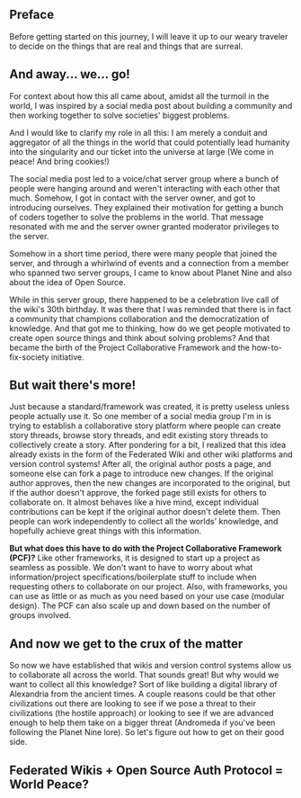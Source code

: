 ## Preface
Before getting started on this journey, I will leave it up to our weary traveler to decide on the things that are real and things that are surreal.

## And away... we... go!
For context about how this all came about, amidst all the turmoil in the world, I was inspired by a social media post about building a community and then working together to solve societies' biggest problems.

And I would like to clarify my role in all this:
I am merely a conduit and aggregator of all the things in the world that could potentially lead humanity into the singularity and our ticket into the universe at large (We come in peace! And bring cookies!)

The social media post led to a voice/chat server group where a bunch of people were hanging around and weren't interacting with each other that much. Somehow, I got in contact with the server owner, and got to introducing ourselves. They explained their motivation for getting a bunch of coders together to solve the problems in the world. That message resonated with me and the server owner granted  moderator privileges to the server.

Somehow in a short time period, there were many people that joined the server, and through a whirlwind of events and a connection from a member who spanned two server groups, I came to know about Planet Nine and also about the idea of Open Source.

While in this server group, there happened to be a celebration live call of the wiki's 30th birthday. It was there that I was reminded that there is in fact a community that champions collaboration and the democratization of knowledge. And that got me to thinking, how do we get people motivated to create open source things and think about solving problems? And that became the birth of the Project Collaborative Framework and the how-to-fix-society initiative.

## But wait there's more!
Just because a standard/framework was created, it is pretty useless unless people actually use it. So one member of a social media group I'm in is trying to establish a collaborative story platform where people can create story threads, browse story threads, and edit existing story threads to collectively create a story. After pondering for a bit, I realized that this idea already exists in the form of the Federated Wiki and other wiki platforms and version control systems! After all, the original author posts a page, and someone else can fork a page to introduce new changes. If the original author approves, then the new changes are incorporated to the original, but if the author doesn't approve, the forked page still exists for others to collaborate on. It almost behaves like a hive mind, except individual contributions can be kept if the original author doesn't delete them. Then people can work independently to collect all the worlds' knowledge, and hopefully achieve great things with this information.

**But what does this have to do with the Project Collaborative Framework (PCF)?**
Like other frameworks, it is designed to start up a project as seamless as possible. We don't want to have to worry about what information/project specifications/boilerplate stuff to include when requesting others to collaborate on our project. Also, with frameworks, you can use as little or as much as you need based on your use case (modular design). The PCF can also scale up and down based on the number of groups involved.

## And now we get to the crux of the matter
So now we have established that wikis and version control systems allow us to collaborate all across the world. That sounds great! But why would we want to collect all this knowledge? Sort of like building a digital library of Alexandria from the ancient times. A couple reasons could be that other civilizations out there are looking to see if we pose a threat to their civilizations (the hostile approach) or looking to see if we are advanced enough to help them take on a bigger threat (Andromeda if you've been following the Planet Nine lore). So let's figure out how to get on their good side.

## Federated Wikis + Open Source Auth Protocol = World Peace?

